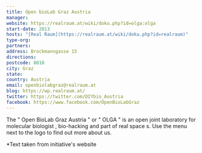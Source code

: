 ```yaml
---
title: Open bioLab Graz Austria
manager:
website: https://realraum.at/wiki/doku.php?id=olga:olga
start-date: 2013
hosts: "[Real Raum](https://realraum.at/wiki/doku.php?id=realraum)"
type-org:
partners:
address: Brockmanngasse 15
directions:
postcode: 8010
city: Graz
state:
country: Austria
email: openbiolabgraz@realraum.at
blog: https://wp.realraum.at/
twitter: https://twitter.com/DIYbio_Austria
facebook: https://www.facebook.com/OpenBioLabGraz
---
```


The " Open BioLab Graz Austria " or " OLGA " is an open joint laboratory for molecular biologist , bio-hacking and part of real space s.
Use the menu next to the logo to find out more about us.


\*Text taken from initiative's website
